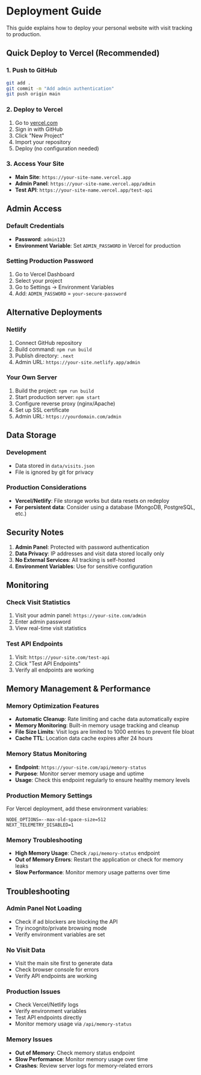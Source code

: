 # Deployment Guide

This guide explains how to deploy your personal website with visit tracking to production.

## Quick Deploy to Vercel (Recommended)

### 1. Push to GitHub
```bash
git add .
git commit -m "Add admin authentication"
git push origin main
```

### 2. Deploy to Vercel
1. Go to [vercel.com](https://vercel.com)
2. Sign in with GitHub
3. Click "New Project"
4. Import your repository
5. Deploy (no configuration needed)

### 3. Access Your Site
- **Main Site**: `https://your-site-name.vercel.app`
- **Admin Panel**: `https://your-site-name.vercel.app/admin`
- **Test API**: `https://your-site-name.vercel.app/test-api`

## Admin Access

### Default Credentials
- **Password**: `admin123`
- **Environment Variable**: Set `ADMIN_PASSWORD` in Vercel for production

### Setting Production Password
1. Go to Vercel Dashboard
2. Select your project
3. Go to Settings → Environment Variables
4. Add: `ADMIN_PASSWORD` = `your-secure-password`

## Alternative Deployments

### Netlify
1. Connect GitHub repository
2. Build command: `npm run build`
3. Publish directory: `.next`
4. Admin URL: `https://your-site.netlify.app/admin`

### Your Own Server
1. Build the project: `npm run build`
2. Start production server: `npm start`
3. Configure reverse proxy (nginx/Apache)
4. Set up SSL certificate
5. Admin URL: `https://yourdomain.com/admin`

## Data Storage

### Development
- Data stored in `data/visits.json`
- File is ignored by git for privacy

### Production Considerations
- **Vercel/Netlify**: File storage works but data resets on redeploy
- **For persistent data**: Consider using a database (MongoDB, PostgreSQL, etc.)

## Security Notes

1. **Admin Panel**: Protected with password authentication
2. **Data Privacy**: IP addresses and visit data stored locally only
3. **No External Services**: All tracking is self-hosted
4. **Environment Variables**: Use for sensitive configuration

## Monitoring

### Check Visit Statistics
1. Visit your admin panel: `https://your-site.com/admin`
2. Enter admin password
3. View real-time visit statistics

### Test API Endpoints
1. Visit: `https://your-site.com/test-api`
2. Click "Test API Endpoints"
3. Verify all endpoints are working

## Memory Management & Performance

### Memory Optimization Features
- **Automatic Cleanup**: Rate limiting and cache data automatically expire
- **Memory Monitoring**: Built-in memory usage tracking and cleanup
- **File Size Limits**: Visit logs are limited to 1000 entries to prevent file bloat
- **Cache TTL**: Location data cache expires after 24 hours

### Memory Status Monitoring
- **Endpoint**: `https://your-site.com/api/memory-status`
- **Purpose**: Monitor server memory usage and uptime
- **Usage**: Check this endpoint regularly to ensure healthy memory levels

### Production Memory Settings
For Vercel deployment, add these environment variables:
```
NODE_OPTIONS=--max-old-space-size=512
NEXT_TELEMETRY_DISABLED=1
```

### Memory Troubleshooting
- **High Memory Usage**: Check `/api/memory-status` endpoint
- **Out of Memory Errors**: Restart the application or check for memory leaks
- **Slow Performance**: Monitor memory usage patterns over time

## Troubleshooting

### Admin Panel Not Loading
- Check if ad blockers are blocking the API
- Try incognito/private browsing mode
- Verify environment variables are set

### No Visit Data
- Visit the main site first to generate data
- Check browser console for errors
- Verify API endpoints are working

### Production Issues
- Check Vercel/Netlify logs
- Verify environment variables
- Test API endpoints directly
- Monitor memory usage via `/api/memory-status`

### Memory Issues
- **Out of Memory**: Check memory status endpoint
- **Slow Performance**: Monitor memory usage over time
- **Crashes**: Review server logs for memory-related errors
